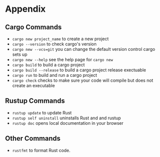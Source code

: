 # Appendix

## Cargo Commands

- `cargo new project_name` to create a new project
- `cargo --version` to check cargo's version
- `cargo new --vcs=git` you can change the default version control cargo sets up
- `cargo new --help` see the help page for `cargo new`
- `cargo build` to build a cargo project
- `cargo build --release` to build a cargo project release exectuable
- `cargo run` to build and run a cargo project
- `cargo check` checks to make sure your code will compile but does not create an executable

## Rustup Commands

- `rustup update` to update Rust
- `rustup self uninstall` uninstalls Rust and and rustup
- `rustup doc` opens local documentation in your browser

## Other Commands

- `rustfmt` to format Rust code.